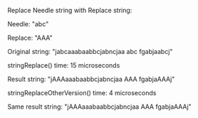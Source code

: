 Replace Needle string with Replace string:

Needle: "abc"

Replace: "AAA"

Original string:    "jabcaaabaabbcjabncjaa abc fgabjaabcj" 

stringReplace() time: 15 microseconds

Result string:      "jAAAaaabaabbcjabncjaa AAA fgabjaAAAj"

stringReplaceOtherVersion() time: 4 microseconds

Same result string: "jAAAaaabaabbcjabncjaa AAA fgabjaAAAj"
